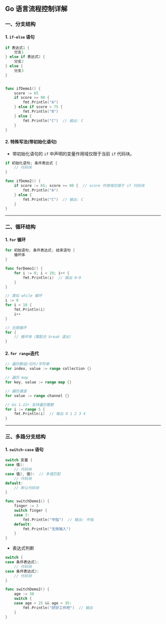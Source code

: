## Go 语言流程控制详解

### 一、分支结构

#### 1. `if-else` 语句

```go
if 表达式1 {
    分支1
} else if 表达式2 {
    分支2
} else {
    分支3
}


func ifDemo1() {
    score := 65
    if score >= 90 {
        fmt.Println("A")
    } else if score > 75 {
        fmt.Println("B")
    } else {
        fmt.Println("C")  // 输出: C
    }
}
```

#### 2. 特殊写法(带初始化语句)
- 带初始化语句的 `if` 中声明的变量作用域仅限于当前 `if` 代码块。

```go
if 初始化语句; 条件表达式 {
    // 代码块
}

func ifDemo2() {
    if score := 65; score >= 90 {  // score 作用域仅限于 if 代码块
        fmt.Println("A")
    } else {
        fmt.Println("C")  // 输出: C
    }
}
```
---

### 二、循环结构

#### 1. `for` 循环

```go
for 初始语句; 条件表达式; 结束语句 {
    循环体
}

func forDemo1() {
    for i := 0; i < 10; i++ {
        fmt.Println(i)  // 输出 0~9
    }
}

// 类似 while 循环
i := 0
for i < 10 {
    fmt.Println(i)
    i++
}

// 无限循环
for {
    // 循环体（需配合 break 退出）
}
```

#### 2. `for range`迭代

```go
// 遍历数组/切片/字符串
for index, value := range collection {}

// 遍历 map
for key, value := range map {}

// 遍历通道
for value := range channel {}

// Go 1.22+ 支持遍历整数
for i := range 5 {
    fmt.Println(i)  // 输出 0 1 2 3 4
}
```
---

### 三、多路分支结构

#### 1. `switch-case` 语句
```go
switch 变量 {
case 值1:
    // 代码块
case 值2, 值3:  // 多值匹配
    // 代码块
default:
    // 默认代码块
}

func switchDemo1() {
    finger := 3
    switch finger {
    case 3:
        fmt.Println("中指")  // 输出: 中指
    default:
        fmt.Println("无效输入")
    }
}
```


- 表达式判断
```go
switch {
case 条件表达式1:
    // 代码块
case 条件表达式2:
    // 代码块
}

func switchDemo2() {
    age := 30
    switch {
    case age > 25 && age < 35:
        fmt.Println("好好工作吧")  // 输出
    }
}
```
